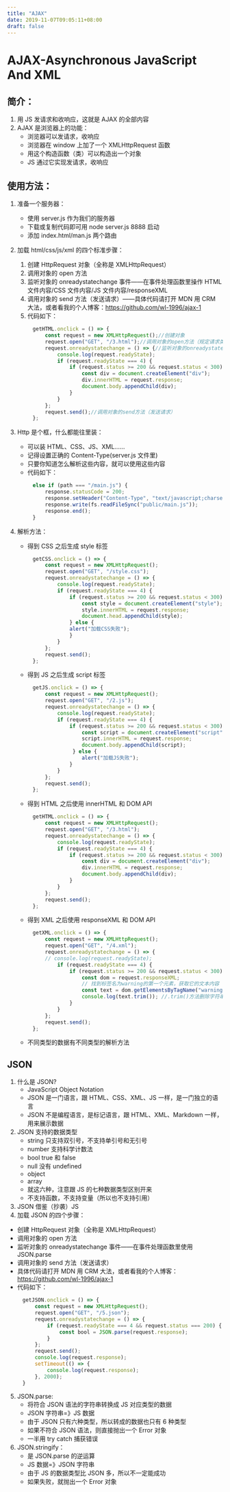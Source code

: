 ```yaml
---
title: "AJAX"
date: 2019-11-07T09:05:11+08:00
draft: false
---
```


# AJAX-Asynchronous JavaScript And XML

## 简介：
1. 用 JS 发请求和收响应，这就是 AJAX 的全部内容
2. AJAX 是浏览器上的功能：
   - 浏览器可以发请求，收响应
   * 浏览器在 window 上加了一个 XMLHttpRequest 函数
   * 用这个构造函数（类）可以构造出一个对象
   * JS 通过它实现发请求，收响应
  
## 使用方法：
1. 准备一个服务器：
   - 使用 server.js 作为我们的服务器
   - 下载或复制代码即可用 node server.js 8888 启动
   - 添加 index.html/man.js 两个路由
2. 加载 html/css/js/xml 的四个标准步骤：
   1. 创建 HttpRequest 对象（全称是 XMLHttpRequest）
   2. 调用对象的 open 方法
   3. 监听对象的 onreadystatechange 事件——在事件处理函数里操作 HTML 文件内容/CSS 文件内容/JS 文件内容/responseXML
   4. 调用对象的 send 方法（发送请求）——具体代码请打开 MDN 用 CRM 大法，或者看我的个人博客：https://github.com/wl-1996/ajax-1
   5. 代码如下：
   
   ```javaScript
        getHTML.onclick = () => {
            const request = new XMLHttpRequest();//创建对象
            request.open("GET", "/3.html");//调用对象的open方法（规定请求类型，请求资源的位置，是否异步-默认不写就是异步）
            request.onreadystatechange = () => {//监听对象的onreadystatechange事件
                console.log(request.readyState);
                if (request.readyState === 4) {
                    if (request.status >= 200 && request.status < 300) {
                        const div = document.createElement("div");
                        div.innerHTML = request.response;
                        document.body.appendChild(div);
                    }
                }
            };
            request.send();//调用对象的send方法（发送请求）
        };
   ```
3. Http 是个框，什么都能往里装：
   - 可以装 HTML、CSS、JS、XML......
   - 记得设置正确的 Content-Type(server.js 文件里)
   - 只要你知道怎么解析这些内容，就可以使用这些内容
   - 代码如下：
   
   ```javaScript
        else if (path === "/main.js") {
            response.statusCode = 200;
            response.setHeader("Content-Type", "text/javascript;charset=utf-8");//记得这里设置正确的Content-Type,请求的类型是什么，这里就写什么
            response.write(fs.readFileSync("public/main.js"));
            response.end();
        }
   ```
4. 解析方法：
   - 得到 CSS 之后生成 style 标签

   ```javaScript
        getCSS.onclick = () => {
            const request = new XMLHttpRequest();
            request.open("GET", "/style.css");
            request.onreadystatechange = () => {
                console.log(request.readyState);
                if (request.readyState === 4) {
                    if (request.status >= 200 && request.status < 300) {
                        const style = document.createElement("style");
                        style.innerHTML = request.response;
                        document.head.appendChild(style);
                    } else {
                    alert("加载CSS失败");
                    }
                }
            };
            request.send();
        };
   ```
   
   - 得到 JS 之后生成 script 标签
   
   ```javaScript
        getJS.onclick = () => {
            const request = new XMLHttpRequest();
            request.open("GET", "/2.js");
            request.onreadystatechange = () => {
                console.log(request.readyState);
                if (request.readyState === 4) {
                    if (request.status >= 200 && request.status < 300) {
                        const script = document.createElement("script");
                        script.innerHTML = request.response;
                        document.body.appendChild(script);
                     } else {
                        alert("加载JS失败");
                    }
                }
            };
            request.send();
        };
   ```
   - 得到 HTML 之后使用 innerHTML 和 DOM API
   
   ```javaScript
        getHTML.onclick = () => {
            const request = new XMLHttpRequest();
            request.open("GET", "/3.html");
            request.onreadystatechange = () => {
                console.log(request.readyState);
                if (request.readyState === 4) {
                    if (request.status >= 200 && request.status < 300) {
                        const div = document.createElement("div");
                        div.innerHTML = request.response;
                        document.body.appendChild(div);
                    }
                }
            };
            request.send();
        };
   ```
   
   - 得到 XML 之后使用 responseXML 和 DOM API
   
   ```javaScript
        getXML.onclick = () => {
            const request = new XMLHttpRequest();
            request.open("GET", "/4.xml");
            request.onreadystatechange = () => {
            // console.log(request.readyState);
                if (request.readyState === 4) {
                    if (request.status >= 200 && request.status < 300) {
                        const dom = request.responseXML;
                        // 找到标签名为warning的第一个元素，获取它的文本内容
                        const text = dom.getElementsByTagName("warning")[0].textContent;
                        console.log(text.trim()); //.trim()方法删除字符串两端的空格
                    }
                }
            };
            request.send();
        };
   ```
   - 不同类型的数据有不同类型的解析方法
  
## JSON
1. 什么是 JSON?
   - JavaScript Object Notation
   * JSON 是一门语言，跟 HTML、CSS、XML、JS 一样，是一门独立的语言
   * JSON 不是编程语言，是标记语言，跟 HTML、XML、Markdown 一样，用来展示数据
2. JSON 支持的数据类型
   - string 只支持双引号，不支持单引号和无引号
   - number 支持科学计数法
   - bool true 和 false
   - null 没有 undefined
   - object
   - array
   - 就这六种，注意跟 JS 的七种数据类型区别开来
   - 不支持函数，不支持变量（所以也不支持引用）
3. JSON 借鉴（抄袭）JS
4.  加载 JSON 的四个步骤：
   - 创建 HttpRequest 对象（全称是 XMLHttpRequest）
   - 调用对象的 open 方法
   - 监听对象的 onreadystatechange 事件——在事件处理函数里使用 JSON.parse
   - 调用对象的 send 方法（发送请求）
   - 具体代码请打开 MDN 用 CRM 大法，或者看我的个人博客：https://github.com/wl-1996/ajax-1
   - 代码如下：   

   ```javaScript
        getJSON.onclick = () => {
            const request = new XMLHttpRequest();
            request.open("GET", "/5.json");
            request.onreadystatechange = () => {
                if (request.readyState === 4 && request.status === 200) {
                    const bool = JSON.parse(request.response);
                }
            };
            request.send();
            console.log(request.response);
            setTimeout(() => {
                console.log(request.response);
            }, 2000);
        }   
   ```
5. JSON.parse:
   - 将符合 JSON 语法的字符串转换成 JS 对应类型的数据
   - JSON 字符串=》JS 数据
   - 由于 JSON 只有六种类型，所以转成的数据也只有 6 种类型
   - 如果不符合 JSON 语法，则直接抛出一个 Error 对象
   - 一半用 try catch 捕获错误
6. JSON.stringify：
   - 是 JSON.parse 的逆运算
   - JS 数据=》JSON 字符串
   - 由于 JS 的数据类型比 JSON 多，所以不一定能成功
   - 如果失败，就抛出一个 Error 对象
